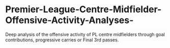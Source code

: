 # Premier-League-Centre-Midfielder-Offensive-Activity-Analyses-
Deep analysis of the offensive activity of PL centre midfielders through goal contributions, progressive carries or Final 3rd passes. 

